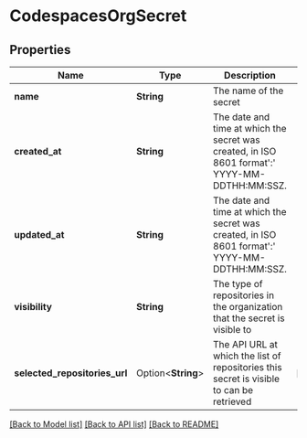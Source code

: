 # CodespacesOrgSecret

## Properties

Name | Type | Description | Notes
------------ | ------------- | ------------- | -------------
**name** | **String** | The name of the secret | 
**created_at** | **String** | The date and time at which the secret was created, in ISO 8601 format':' YYYY-MM-DDTHH:MM:SSZ. | 
**updated_at** | **String** | The date and time at which the secret was created, in ISO 8601 format':' YYYY-MM-DDTHH:MM:SSZ. | 
**visibility** | **String** | The type of repositories in the organization that the secret is visible to | 
**selected_repositories_url** | Option<**String**> | The API URL at which the list of repositories this secret is visible to can be retrieved | [optional]

[[Back to Model list]](../README.md#documentation-for-models) [[Back to API list]](../README.md#documentation-for-api-endpoints) [[Back to README]](../README.md)



